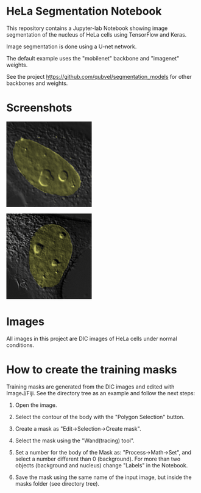 # HeLa Segmentation Notebook

This repository contains a Jupyter-lab Notebook showing image segmentation of the nucleus of HeLa cells using TensorFlow and Keras.

Image segmentation is done using a U-net network. 

The default example uses the "mobilenet" backbone and "imagenet" weights. 

See the project https://github.com/qubvel/segmentation_models for other backbones and weights.

# Screenshots


 <a href="output2.gif"><img src="output2.gif" alt="Segmentation timelapse." border="0"></a>

 <a href="output.gif"><img src="output.gif" alt="Segmentation timelapse." border="0"></a>

# Images

All images in this project are DIC images of HeLa cells under normal conditions.

# How to create the training masks

Training masks are generated from the DIC images and edited with ImageJ/Fiji. See the directory tree as an example and follow the next steps:

1) Open the image.

2) Select the contour of the body with the "Polygon Selection" button.

3) Create a mask as "Edit->Selection->Create mask".

4) Select the mask using the "Wand(tracing) tool".

5) Set a number for the body of the Mask as: "Process->Math->Set", and select a number different than 0 (background). For more than two objects (background and nucleus) change "Labels" in the Notebook.

6) Save the mask using the same name of the input image, but inside the masks folder (see directory tree).


